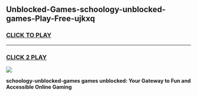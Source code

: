 
## Unblocked-Games-schoology-unblocked-games-Play-Free-ujkxq
<h3>
<a href="https://premium76.site?title=schoology-unblocked-games&ref=20M">CLICK TO PLAY</a></h3>
<hr>

<h3>
<a href="https://premium76.site?title=schoology-unblocked-games&ref=20M">CLICK 2 PLAY</a>
  
</h3>

<a href="https://premium76.site?title=schoology-unblocked-games&ref=19M"><img src="https://clearcache.store/games.png"></a>


**schoology-unblocked-games games unblocked: Your Gateway to Fun and Accessible Online Gaming**
